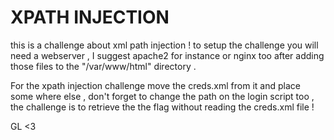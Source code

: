 # XPATH INJECTION
this is a challenge about xml path injection !
to setup the challenge you will need a webserver , I suggest apache2 for instance or nginx too 
after adding those files to the "/var/www/html" directory .

For the xpath injection challenge move the creds.xml from it and place some where else , don't forget to change the path on the login script too , the challenge is to retrieve the the flag without reading the creds.xml file !


GL <3
